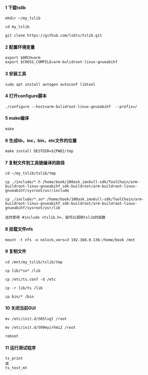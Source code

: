 #### 1 下载tslib

```shell
mkdir ~/my_tslib

cd my_tslib

git clone https://github.com/libts/tslib.git
```

#### 2 配置环境变量

```shell
export $ARCH=arm
export $CROSS_COMPILE=arm-bulidroot-linux-gnueabihf
```

#### 3 安装工具

```shell
sudo apt install autogen autoconf libtool
```

#### 4 打开configure脚本

```shell
./configure --host=arm-bulidroot-linux-gnueabihf  --prefix=/
```

#### 5 make编译

```shell
make
```

#### 6 生成lib，inc，bin，etc文件的位置

```shell
make install DESTDIR=${PWD}/tmp
```

#### 7 复制文件到工具链编译的路径

```shell
cd ~/my_tslib/tslib/tmp

cp ./include/*.h /home/book/100ask_imx6ull-sdk/ToolChain/arm-buildroot-linux-gnueabihf_sdk-buildroot/arm-buildroot-linux-gnueabihf/sysroot/usr/include

cp ./include/*.so* /home/book/100ask_imx6ull-sdk/ToolChain/arm-buildroot-linux-gnueabihf_sdk-buildroot/arm-buildroot-linux-gnueabihf/sysroot/usr/lib

这时使用 #include <tslib.h>，就可以调用tslib的函数
```

#### 8 挂载文件nfs

```shell
mount -t nfs -o nolock,vers=3 192.168.0.136:/home/book /mnt
```

#### 9 复制文件

```shell
cd /mnt/my_tslib/tslib/tmp

cp lib/*so* /lib

cp /etc/ts.conf -d /etc

cp -r lib/ts /lib

cp bin/* /bin
```

#### 10 关闭当前GUI

```shell
mv /etc/init.d/S05lvgl /root

mv /etc/init.d/S99myirhmi2 /root

reboot
```

#### 11 运行测试程序

```
ts_print
或
ts_test_mt
```

